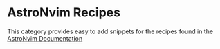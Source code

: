 # AstroNvim Recipes

This category provides easy to add snippets for the recipes found in the [AstroNvim Documentation](https://docs.astronvim.com)
